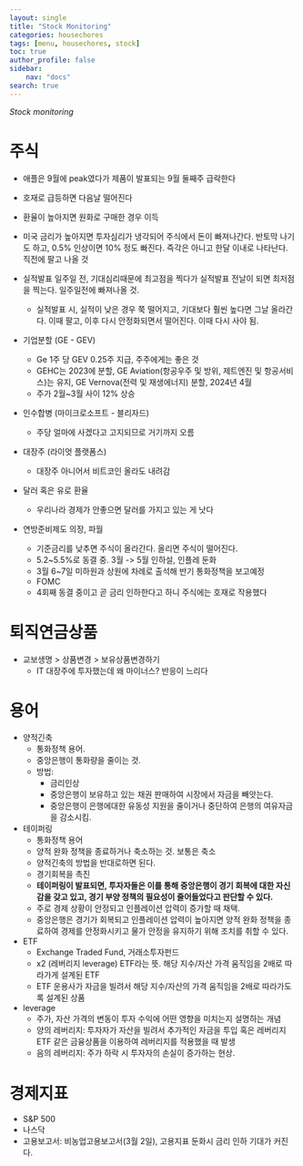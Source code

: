```yaml
---
layout: single
title: "Stock Monitoring"
categories: housechores
tags: [menu, housechores, stock]
toc: true
author_profile: false
sidebar:
    nav: "docs"
search: true
---
```


*Stock monitoring*

# 주식 

- 애플은 9월에 peak였다가 제품이 발표되는 9월 둘째주 급락한다
- 호재로 급등하면 다음날 떨어진다
- 환율이 높아지면 원화로 구매한 경우 이득
- 미국 금리가 높아지면 투자심리가 냉각되어 주식에서 돈이 빠져나간다. 반토막 나기도 하고, 0.5% 인상이면 10% 정도 빠진다. 즉각은 아니고 한달 이내로 나타난다. 직전에 팔고 나올 것

- 실적발표 일주일 전, 기대심리때문에 최고점을 찍다가 실적발표 전날이 되면 최저점을 찍는다. 일주일전에 빠져나올 것.
    - 실적발표 시, 실적이 낮은 경우 쭉 떨어지고, 기대보다 훨씬 높다면 그날 올라간다. 이때 팔고, 이후 다시 안정화되면서 떨어진다. 이때 다시 사야 됨.

- 기업분할 (GE - GEV) 
    - Ge 1주 당 GEV 0.25주 지급, 주주에게는 좋은 것
    - GEHC는 2023에 분할, GE Aviation(항공우주 및 방위, 제트엔진 및 항공서비스)는 유지, GE Vernova(전력 및 재생에너지) 분할, 2024년 4월
    - 주가 2월~3월 사이 12% 상승

- 인수합병 (마이크로소프트 - 블리자드)
    - 주당 얼마에 사겠다고 고지되므로 거기까지 오름

- 대장주 (라이엇 플랫폼스)
    - 대장주 아니어서 비트코인 올라도 내려감

- 달러 혹은 유로 환율
    - 우리나라 경제가 안좋으면 달러를 가지고 있는 게 낫다

- 연방준비제도 의장, 파월 
    - 기준금리를 낮추면 주식이 올라간다. 올리면 주식이 떨어진다. 
    - 5.2~5.5%로 동결 중. 3월 -> 5월 인하설, 인플레 둔화 
    - 3월 6~7일 미하원과 상원에 차례로 출석해 반기 통화정책을 보고예정
    - FOMC
    - 4회째 동결 중이고 곧 금리 인하한다고 하니 주식에는 호재로 작용했다
    

# 퇴직연금상품
- 교보생명 > 상품변경 > 보유상품변경하기
    - IT 대장주에 투자했는데 왜 마이너스? 반응이 느리다


# 용어
- 양적긴축
    - 통화정책 용어.
    - 중앙은행이 통화량을 줄이는 것. 
    - 방법: 
        - 금리인상
        - 중앙은행이 보유하고 있는 채권 판매하여 시장에서 자금을 빼앗는다. 
        - 중앙은행이 은행에대한 유동성 지원을 줄이거나 중단하여 은행의 여유자금을 감소시킴.
- 테이퍼링
    - 통화정책 용어
    - 양적 완화 정책을 종료하거나 축소하는 것. 보통은 축소
    - 양적긴축의 방법을 반대로하면 된다. 
    - 경기회복을 촉진
    - **테이퍼링이 발표되면, 투자자들은 이를 통해 중앙은행이 경기 회복에 대한 자신감을 갖고 있고, 경기 부양 정책의 필요성이 줄어들었다고 판단할 수 있다.**
    - 주로 경제 상황이 안정되고 인플레이션 압력이 증가할 때 채택.
    - 중앙은행은 경기가 회복되고 인플레이션 압력이 높아지면 양적 완화 정책을 종료하여 경제를 안정화시키고 물가 안정을 유지하기 위해 조치를 취할 수 있다.
- ETF
    - Exchange Traded Fund, 거래소투자펀드
    - x2 (레버리지 leverage) ETF라는 뜻. 해당 지수/자산 가격 움직임을 2배로 따라가게 설계된 ETF
    - ETF 운용사가 자금을 빌려서 해당 지수/자산의 가격 움직임을 2배로 따라가도록 설계된 상품
- leverage
    - 주가, 자산 가격의 변동이 투자 수익에 어떤 영향을 미치는지 설명하는 개념
    - 양의 레버리지: 투자자가 자산을 빌려서 추가적인 자금을 투입 혹은 레버리지 ETF 같은 금융상품을 이용하여 레버리지를 적용했을 때 발생
    - 음의 레버리지: 주가 하락 시 투자자의 손실이 증가하는 현상. 

# 경제지표
- S&P 500
- 나스닥
- 고용보고서: 비농업고용보고서(3월 2일), 고용지표 둔화시 금리 인하 기대가 커진다.